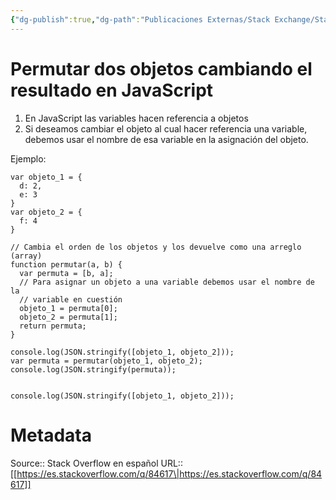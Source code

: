 ```yaml
---
{"dg-publish":true,"dg-path":"Publicaciones Externas/Stack Exchange/Stack Overflow en español/es.stackoverflow.com-84617.md","permalink":"/publicaciones-externas/stack-exchange/stack-overflow-en-espanol/es-stackoverflow-com-84617/","title":"Permutar dos objetos cambiando el resultado en JavaScript","hide":true,"noteIcon":"\"0\"","created":"2024-04-03T12:49:10.354-06:00","updated":"2024-04-05T16:43:51.742-06:00"}
---
```


# Permutar dos objetos cambiando el resultado en JavaScript

1. En JavaScript las variables hacen referencia a objetos
2. Si deseamos cambiar el objeto al cual hacer referencia una variable, debemos usar el nombre de esa variable en la asignación del objeto.

Ejemplo:

<!-- begin snippet: js hide: false console: true babel: false -->

<!-- language: lang-js -->

    var objeto_1 = {
      d: 2,
      e: 3
    }
    var objeto_2 = {
      f: 4
    }

    // Cambia el orden de los objetos y los devuelve como una arreglo (array)
    function permutar(a, b) {
      var permuta = [b, a];
      // Para asignar un objeto a una variable debemos usar el nombre de la 
      // variable en cuestión
      objeto_1 = permuta[0];
      objeto_2 = permuta[1];
      return permuta;
    }

    console.log(JSON.stringify([objeto_1, objeto_2]));
    var permuta = permutar(objeto_1, objeto_2);
    console.log(JSON.stringify(permuta));


    console.log(JSON.stringify([objeto_1, objeto_2]));

<!-- end snippet -->



# Metadata
Source:: Stack Overflow en español
URL:: [[https://es.stackoverflow.com/q/84617\|https://es.stackoverflow.com/q/84617]]

